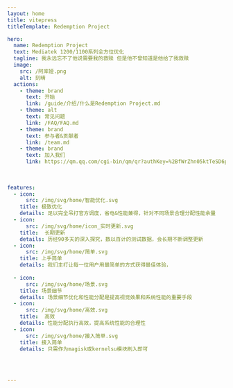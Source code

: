 ```yaml
---
layout: home
title: vitepress 
titleTemplate: Redemption Project

hero:
  name: Redemption Project
  text: Mediatek 1200/1100系列全方位优化
  tagline: 我永远忘不了他说需要我的救赎 但是他不曾知道是他给了我救赎
  image:
    src: /阿库娅.png
    alt: 刻晴
  actions:
    - theme: brand
      text: 开始
      link: /guide/介绍/什么是Redemption Project.md
    - theme: alt
      text: 常见问题
      link: /FAQ/FAQ.md
    - theme: brand
      text: 参与者&贡献者
      link: /team.md
    - theme: brand
      text: 加入我们
      link: https://qm.qq.com/cgi-bin/qm/qr?authKey=%2BfWrZhn05ktTeSD6pibD%2Bwj1YbcZtH6p0wOibi73W94wSO2ejrzDkAt00QZ%2Fb6wY&k=iS97v7KIEHcH2bfK3BFnSnidXmNdLC3v&noverify=0
  
   
      
features:
  - icon: 
      src: /img/svg/home/智能优化.svg
    title: 极致优化
    details: 足以完全吊打官方调度，省电&性能兼得，针对不同场景合理分配性能余量
  - icon:
      src: /img/svg/home/icon_实时更新.svg
    title:  长期更新
    details: 历经90多天的深入探究，数以百计的测试数据，会长期不断调整更新
  - icon:
      src: /img/svg/home/简单.svg
    title: 上手简单
    details: 我们主打让每一位用户用最简单的方式获得最佳体验，
    
  - icon: 
      src: /img/svg/home/场景.svg
    title: 场景细节
    details: 场景细节优化和性能分配是提高视觉效果和系统性能的重要手段
  - icon:
      src: /img/svg/home/高效.svg
    title:  高效
    details: 性能分配执行高效，提高系统性能的合理性
  - icon:
      src: /img/svg/home/接入简单.svg
    title: 接入简单
    details: 只需作为magisk或kernelsu模块刷入即可
    
   


---
```

        
